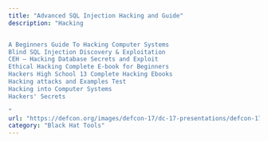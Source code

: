```yaml
---
title: "Advanced SQL Injection Hacking and Guide"
description: "Hacking


A Beginners Guide To Hacking Computer Systems
Blind SQL Injection Discovery & Exploitation
CEH – Hacking Database Secrets and Exploit
Ethical Hacking Complete E-book for Beginners
Hackers High School 13 Complete Hacking Ebooks
Hacking attacks and Examples Test
Hacking into Computer Systems
Hackers' Secrets

"
url: "https://defcon.org/images/defcon-17/dc-17-presentations/defcon-17-joseph_mccray-adv_sql_injection.pdf"
category: "Black Hat Tools"
---
```

